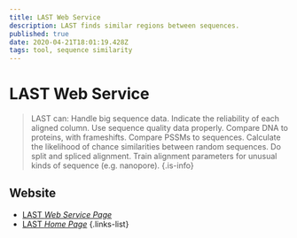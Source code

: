 ```yaml
---
title: LAST Web Service
description: LAST finds similar regions between sequences.
published: true
date: 2020-04-21T18:01:19.428Z
tags: tool, sequence similarity
---
```


# LAST Web Service

> LAST can:
Handle big sequence data.
Indicate the reliability of each aligned column.
Use sequence quality data properly.
Compare DNA to proteins, with frameshifts.
Compare PSSMs to sequences.
Calculate the likelihood of chance similarities between random sequences.
Do split and spliced alignment.
Train alignment parameters for unusual kinds of sequence (e.g. nanopore).
{.is-info}



## Website

- [LAST *Web Service Page*](http://lastweb.cbrc.jp/)
- [LAST *Home Page*](http://last.cbrc.jp/)
{.links-list}

